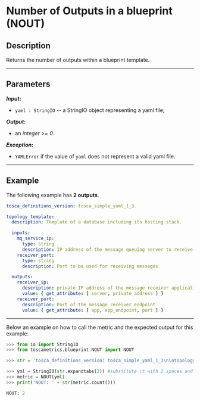 # Number of Outputs in a blueprint (NOUT)

## Description

Returns the number of outputs within a blueprint template. 

---

## Parameters

**_Input_:**

* ```yaml : StringIO``` -- a StringIO object representing a yaml file;

**_Output_:** 

* an _integer >= 0_.

**_Exception_:**

* ```YAMLError``` if the value of ```yaml``` does not represent a valid yaml file. 

---

## Example
The following example has **2 outputs**.

``` yaml
tosca_definitions_version: tosca_simple_yaml_1_3

topology_template:
  description: Template of a database including its hosting stack.

  inputs:
    mq_service_ip:
      type: string
      description: IP address of the message queuing server to receive messages from
    receiver_port:
      type: string
      description: Port to be used for receiving messages 

  outputs:
    receiver_ip:
      description: private IP address of the message receiver application
      value: { get_attribute: [ server, private_address ] }
    receiver_port:
      description: Port of the message receiver endpoint
      value: { get_attribute: [ app, app_endpoint, port ] }
```

---

Below an example on how to call the metric and the expected output for this example:

```python
>>> from io import StringIO
>>> from toscametrics.blueprint.NOUT import NOUT

>>> str = 'tosca_definitions_version: tosca_simple_yaml_1_3\n\ntopology_template:\n  description: Template of a database including its hosting stack.\n\n  inputs:\n    mq_service_ip:\n      type: string\n      description: IP address of the message queuing server to receive messages from\n    receiver_port:\n      type: string\n      description: Port to be used for receiving messages \n\n  outputs:\n    receiver_ip:\n      description: private IP address of the message receiver application\n      value: { get_attribute: [ server, private_address ] }\n    receiver_port:\n      description: Port of the message receiver endpoint\n      value: { get_attribute: [ app, app_endpoint, port ] }\n'  #from example 19 TOSCA simple profile v1.3

>>> yml = StringIO(str.expandtabs(2)) #substitute \t with 2 spaces and create the StringIO object
>>> metric = NOUT(yml)
>>> print('NOUT: ' + str(metric.count()))

NOUT: 2
```